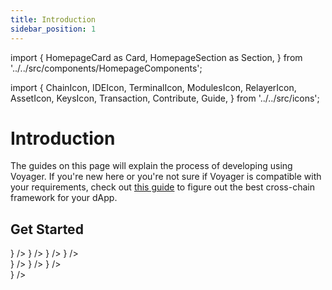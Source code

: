 ```yaml
---
title: Introduction
sidebar_position: 1
---
```

import {
  HomepageCard as Card,
  HomepageSection as Section,
} from '../../src/components/HomepageComponents';

import {
  ChainIcon,
  IDEIcon,
  TerminalIcon,
  ModulesIcon,
  RelayerIcon,
  AssetIcon,
  KeysIcon,
  Transaction,
  Contribute,
  Guide,
} from '../../src/icons';

# Introduction

The guides on this page will explain the process of developing using Voyager. If you're new here or you're not sure if Voyager is compatible with your requirements, check out <a href="../overview/choosing-the-right-framework" target="_blank">this guide</a> to figure out the best cross-chain framework for your dApp.


 ## Get Started
   <Section title="Developers" id="web-sdks" hasSubSections >

   <Section>
  <Card
    title="Overview"
    description="What is Voyager and why is it required?"
    to="/voyager/overview"
    icon={<IDEIcon />}
  />
    <Card
    title="Understanding Voyager"
    description="Dissecting different functions and parameters associated with Voyager"
    to="/voyager/understanding-voyager"
    icon={<ChainIcon />}
  />
 <Card
    title="Different Use-cases"
    description="Learning how to build different types of applications by using features enabled by Voyager"
    to="/voyager/building-different-use-cases"
    icon={<ModulesIcon />}
  />
      <Card
    title="Fee Model"
    description="Gaining a deeper understanding of how the Voyager fee is computed"
    to="/voyager/fee-model"
    icon={<AssetIcon />}
  />
  </Section>

  </Section>


  <Section title="Tooling" id="tooling" hasSubSections >

  <Section>
  <Card
    title="Voyager Widget"
    description="Widget to integrate cross-chain swaps on your website"
    to="/voyager/tools/voyager-widget"
    icon={<Guide />}
  />
    <Card
    title="Voyager PathFinder API"
    description="An API to integrate Voyager's cross-chain swap functionality"
    to="/voyager/tools/voyager-pathfinder-api"
    icon={<Guide />}
  />
 <Card
    title="Voyager JS SDK"
    description="SDK to integrate Voyager's cross-chain swap functionality"
    to="/voyager/tools/voyager-js-sdk"
    icon={<Guide />}
  />
</Section>
  
  </Section>

   <Section title="Guides" id="guides" hasSubSections >

   <Section>
      <Card
    title="Deploying a Cross-chain Staking Contract"
    description="Learn how to deploy your first cross-chain staking dApp using Voyager"
  to="/voyager/guides/staking-contract"
    icon={<Guide />}
  />
  </Section>

  </Section>
